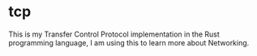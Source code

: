 # tcp
This is my Transfer Control Protocol implementation in the Rust programming language, I am using this to learn more about Networking.
